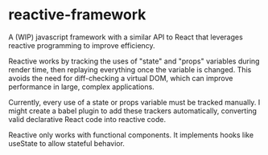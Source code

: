 # reactive-framework
A (WIP) javascript framework with a similar API to React that leverages reactive programming to improve efficiency.

Reactive works by tracking the uses of "state" and "props" variables during render time, then replaying everything once the variable is changed. This avoids the need for diff-checking a virtual DOM, which can improve performance in large, complex applications.

Currently, every use of a state or props variable must be tracked manually. I might create a babel plugin to add these trackers automatically, converting valid declarative React code into reactive code.

Reactive only works with functional components. It implements hooks like useState to allow stateful behavior.
